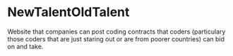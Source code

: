 # NewTalentOldTalent
Website that companies can post coding contracts that coders (particulary those coders that are just staring out or are from poorer countries) can bid on and take.
